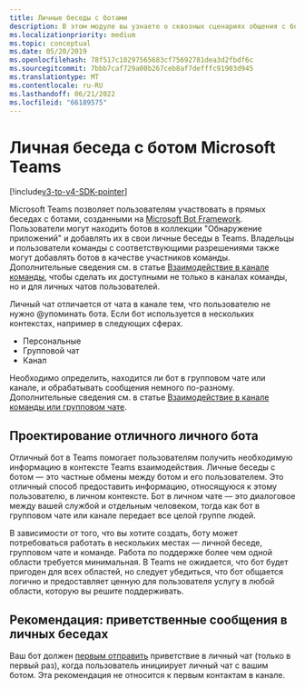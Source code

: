 ```yaml
---
title: Личные беседы с ботами
description: В этом модуле вы узнаете о сквозных сценариях общения с ботом в Microsoft Teams
ms.localizationpriority: medium
ms.topic: conceptual
ms.date: 05/20/2019
ms.openlocfilehash: 78f517c10297565683cf75692781dea3d2fbdf6c
ms.sourcegitcommit: 7bbb7caf729a00b267ceb8af7defffc91903d945
ms.translationtype: MT
ms.contentlocale: ru-RU
ms.lasthandoff: 06/21/2022
ms.locfileid: "66189575"
---
```

# <a name="have-a-personal-one-on-one-conversation-with-a-microsoft-teams-bot"></a>Личная беседа с ботом Microsoft Teams

[!include[v3-to-v4-SDK-pointer](~/includes/v3-to-v4-pointer-bots.md)]

Microsoft Teams позволяет пользователям участвовать в прямых беседах с ботами, созданными на [Microsoft Bot Framework](/azure/bot-service/?view=azure-bot-service-3.0&preserve-view=true). Пользователи могут находить ботов в коллекции "Обнаружение приложений" и добавлять их в свои личные беседы в Teams. Владельцы и пользователи команды с соответствующими разрешениями также могут добавлять ботов в качестве участников команды. Дополнительные сведения см. в статье [Взаимодействие в канале команды](~/resources/bot-v3/bot-conversations/bots-conv-channel.md), чтобы сделать их доступными не только в каналах команды, но и для личных чатов пользователей.

Личный чат отличается от чата в канале тем, что пользователю не нужно @упоминать бота. Если бот используется в нескольких контекстах, например в следующих сферах.

* Персональные
* Групповой чат
* Канал

Необходимо определить, находится ли бот в групповом чате или канале, и обрабатывать сообщения немного по-разному. Дополнительные сведения см. в статье [Взаимодействие в канале команды или групповом чате](~/resources/bot-v3/bot-conversations/bots-conv-proactive.md).

## <a name="designing-a-great-personal-bot"></a>Проектирование отличного личного бота

Отличный бот в Teams помогает пользователям получить необходимую информацию в контексте Teams взаимодействия. Личные беседы с ботом — это частные обмены между ботом и его пользователем. Это отличный способ предоставить информацию, относящуюся к этому пользователю, в личном контексте. Бот в личном чате — это диалоговое между вашей службой и отдельным человеком, тогда как бот в групповом чате или канале передает все целой группе людей.

В зависимости от того, что вы хотите создать, боту может потребоваться работать в нескольких местах — личной беседе, групповом чате и команде. Работа по поддержке более чем одной области требуется минимальная. В Teams не ожидается, что бот будет пригоден для всех областей, но следует убедиться, что бот общается логично и предоставляет ценную для пользователя услугу в любой области, которую вы решите поддерживать.

## <a name="best-practice-welcome-messages-in-personal-conversations"></a>Рекомендация: приветственные сообщения в личных беседах

Ваш бот должен [первым отправить](~/resources/bot-v3/bot-conversations/bots-conv-proactive.md) приветствие в личный чат (только в первый раз), когда пользователь инициирует личный чат с вашим ботом. Эта рекомендация не относится к первым контактам в канале.
